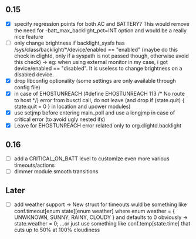 ## 0.15
- [x] specify regression points for both AC and BATTERY? This would remove the need for -batt_max_backlight_pct=INT option and would be a really nice feature
- [ ] only change brightness if backlight_sysfs has /sys/class/backlight/*/device/enabled == "enabled" (maybe do this check in clightd, only if a syspath is not passed though, otherwise avoid this check) -> eg: when using external monitor in my case, i got device/enabled == "disabled". It is useless to change brightness on a disabled device.
- [x] drop libconfig optionality (some settings are only available through config file)
- [x] in case of EHOSTUNREACH (#define EHOSTUNREACH    113 /* No route to host */) error from busctl call, do not leave (and drop if (state.quit) { state.quit = 0 }  in location and upower modules)
- [x] use setjmp before entering main_poll and use a longjmp in case of critical error (to avoid ugly nested ifs)
- [x] Leave for EHOSTUNREACH error related only to org.clightd.backlight

## 0.16
- [ ] add a CRITICAL_ON_BATT level to customize even more various timeouts/actions
- [ ] dimmer module smooth transitions

## Later
- [ ] add weather support -> New struct for timeouts wuld be something like conf.timeout[enum state][enum weather] where enum weather = { UNWKNOWN, SUNNY, RAINY, CLOUDY } and defaults to 0 obviously -> state.weather = 0; ...or just use something like conf.temp[state.time] that cuts up to 50% at 100% cloudiness

